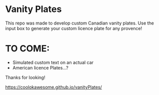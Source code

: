 # Vanity Plates 

This repo was made to develop custom Canadian vanity plates. Use the input box to generate your custom licence plate for any provence!

# TO COME:

- Simulated custom text on an actual car
- American licence Plates...? 

Thanks for looking!

https://coolokawesome.github.io/vanityPlates/
